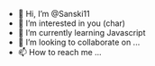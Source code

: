 - 👋 Hi, I’m @Sanski11
- 👀 I’m interested in you (char)
- 🌱 I’m currently learning Javascript
- 💞️ I’m looking to collaborate on ...
- 📫 How to reach me ...

<!---
Sanski11/Sanski11 is a ✨ special ✨ repository because its `README.md` (this file) appears on your GitHub profile.
You can click the Preview link to take a look at your changes.
--->
